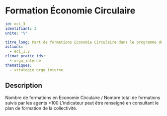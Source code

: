 # Formation Économie Circulaire 
```yaml
id: eci_3
identifiant: 3
unite: "%"

titre_long: Part de formations Economie Circulaire dans le programme de formation de la collectivité (%)
actions:
  - eci_1.2
climat_pratic_ids:
  - orga_interne
thematiques:
  - strategie_orga_interne
```
## Description
Nombre de formations en Economie Circulaire / Nombre total de formations suivis par les agents *100
L'indicateur peut être renseigné en consultant le plan de formation de la collectivité.
